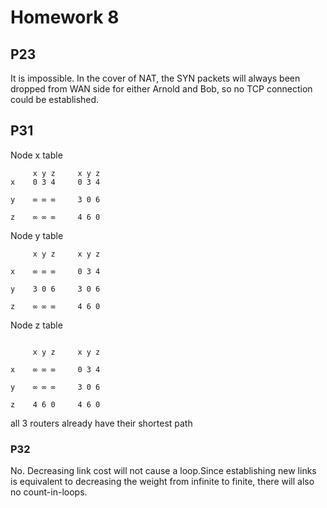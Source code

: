 # Homework 8

## P23

It is impossible. In the cover of NAT, the SYN packets will always been dropped from WAN side for either Arnold and Bob, so no
TCP connection could be established.

## P31

Node x table

```
     x y z     x y z
x    0 3 4     0 3 4

y    ∞ ∞ ∞     3 0 6

z    ∞ ∞ ∞     4 6 0
```

Node y table

```
     x y z     x y z

x    ∞ ∞ ∞     0 3 4

y    3 0 6     3 0 6

z    ∞ ∞ ∞     4 6 0
```

Node z table

```

     x y z     x y z

x    ∞ ∞ ∞     0 3 4

y    ∞ ∞ ∞     3 0 6

z    4 6 0     4 6 0 
```
all 3 routers already have their shortest path

### P32

No. Decreasing link cost will not cause a loop.Since establishing new links is equivalent to decreasing the weight from infinite to finite, there will also no count-in-loops.
